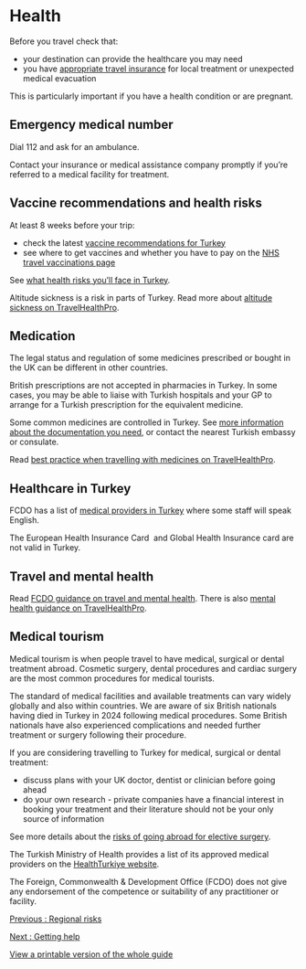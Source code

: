 # Health

Before you travel check that:

* your destination can provide the healthcare you may need
* you have [appropriate travel insurance](https://www.gov.uk/guidance/foreign-travel-insurance) for local treatment or unexpected medical evacuation

This is particularly important if you have a health condition or are pregnant.

## Emergency medical number

Dial 112 and ask for an ambulance.

Contact your insurance or medical assistance company promptly if you’re referred to a medical facility for treatment.

## Vaccine recommendations and health risks

At least 8 weeks before your trip:

* check the latest [vaccine recommendations for Turkey](https://www.travelhealthpro.org.uk/country/227/turkey#Vaccine_Recommendations)
* see where to get vaccines and whether you have to pay on the [NHS travel vaccinations page](https://www.nhs.uk/conditions/travel-vaccinations/)

See [what health risks you’ll face in Turkey](https://www.travelhealthpro.org.uk/country/227/turkey).

Altitude sickness is a risk in parts of Turkey. Read more about [altitude sickness on TravelHealthPro](https://travelhealthpro.org.uk/factsheet/26/altitude-illness).

## Medication

The legal status and regulation of some medicines prescribed or bought in the UK can be different in other countries.

British prescriptions are not accepted in pharmacies in Turkey. In some cases, you may be able to liaise with Turkish hospitals and your GP to arrange for a Turkish prescription for the equivalent medicine.

Some common medicines are controlled in Turkey. See [more information about the documentation you need](https://gumrukrehberi.gov.tr/page/s-it-possible-for-passenger-to-bring-along-th), or contact the nearest Turkish embassy or consulate.

Read [best practice when travelling with medicines on TravelHealthPro](https://travelhealthpro.org.uk/factsheet/43/medicines-abroad).

## Healthcare in Turkey

FCDO has a list of [medical providers in Turkey](https://www.gov.uk/government/publications/turkey-list-of-medical-practitioners) where some staff will speak English.

The European Health Insurance Card  and Global Health Insurance card are not valid in Turkey.

## Travel and mental health

Read [FCDO guidance on travel and mental health](https://www.gov.uk/guidance/foreign-travel-advice-for-people-with-mental-health-issues). There is also [mental health guidance on TravelHealthPro](https://travelhealthpro.org.uk/factsheet/85/travelling-with-mental-health-conditions).

## Medical tourism

Medical tourism is when people travel to have medical, surgical or dental treatment abroad. Cosmetic surgery, dental procedures and cardiac surgery are the most common procedures for medical tourists.

The standard of medical facilities and available treatments can vary widely globally and also within countries. We are aware of six British nationals having died in Turkey in 2024 following medical procedures. Some British nationals have also experienced complications and needed further treatment or surgery following their procedure.

If you are considering travelling to Turkey for medical, surgical or dental treatment:

* discuss plans with your UK doctor, dentist or clinician before going ahead
* do your own research - private companies have a financial interest in booking your treatment and their literature should not be your only source of information

See more details about the [risks of going abroad for elective surgery](https://www.gov.uk/guidance/in-hospital-abroad#going-abroad-for-medical-treatment-and-planned-elective-surgery).

The Turkish Ministry of Health provides a list of its approved medical providers on the [HealthTurkiye website](https://www.healthturkiye.com/).

The Foreign, Commonwealth & Development Office (FCDO) does not give any endorsement of the competence or suitability of any practitioner or facility.

[Previous
:
Regional risks](/foreign-travel-advice/turkey/regional-risks)

[Next
:
Getting help](/foreign-travel-advice/turkey/getting-help)

[View a printable version of the whole guide](/foreign-travel-advice/turkey/print)